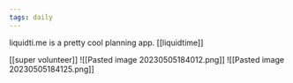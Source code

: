```yaml
---
tags: daily
---
```


liquidti.me is a pretty cool planning app. [[liquidtime]]

[[super volunteer]]
	![[Pasted image 20230505184012.png]]
	![[Pasted image 20230505184125.png]]